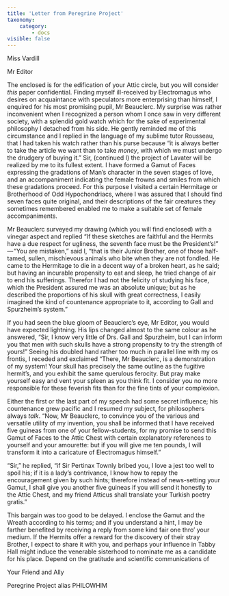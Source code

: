 ```yaml
---
title: 'Letter from Peregrine Project'
taxonomy:
    category:
        - docs
visible: false
---
```


<div class="author">Miss Vardill</div>

Mr Editor

The enclosed is for the edification of your Attic circle, but you will consider *this* paper confidential. Finding myself ill-received by Electromagus who desires on acquaintance with speculators more enterprising than himself, I enquired for his most promising pupil, Mr Beauclerc. My surprise was rather inconvenient when I recognized a person whom I once saw in very different society, with a splendid gold watch which for the sake of experimental philosophy I detached from his side. He gently reminded me of this circumstance and I replied in the language of my sublime tutor Rousseau, that I had taken his watch rather than his purse because “it is always better to take the article we want than to take *money*, with which we must undergo the drudgery of buying it.” Sir, (continued I) the project of Lavater will be realized by me to its fullest extent. I have formed a Gamut of Faces expressing the gradations of Man’s character in the seven stages of love, and an accompaniment indicating the female frowns and smiles from which these gradations proceed. For this purpose I visited a certain Hermitage or Brotherhood of Odd Hypochondriacs, where I was assured that I should find seven faces quite original, and their descriptions of the fair creatures they sometimes remembered enabled me to make a suitable set of female accompaniments.

Mr Beauclerc surveyed my drawing (which you will find enclosed) with a vinegar aspect and replied “If these sketches are faithful and the Hermits have a due respect for ugliness, the seventh face must be the President’s!” — “You are mistaken,” said I, “that is their Junior Brother, one of those half-tamed, sullen, mischievous animals who bite when they are not fondled. He came to the Hermitage to die in a decent way of a broken heart, as he said; but having an incurable propensity to eat and sleep, he tried change of air to end his sufferings. Therefor I had not the felicity of studying his face, which the President assured me was an absolute unique; but as he described the proportions of his skull with great correctness, I easily imagined the kind of countenance appropriate to it, according to Gall and Spurzheim’s system.”

If you had seen the blue gloom of Beauclerc’s eye, Mr Editor, you would have expected lightning. His lips changed almost to the same colour as he answered, “Sir, I know very little of Drs. Gall and Spurzheim, but I can inform you that men with such skulls have a strong propensity to try the strength of yours!” Seeing his doubled hand rather too much in parallel line with my os frontis, I receded and exclaimed “There, Mr Beauclerc, is a demonstration of my system! Your skull has precisely the same outline as the fugitive hermit’s, and you exhibit the same querulous ferocity. But pray make yourself easy and vent your spleen as you think fit. I consider you no more responsible for these feverish fits than for the fine tints of your complexion.  

Either the first or the last part of my speech had some secret influence; his countenance grew pacific and I resumed my subject, for philosophers always *talk*. “Now, Mr Beauclerc, to convince you of the various and versatile utility of my invention, you shall be informed that I have received five guineas from one of your fellow-students, for my promise to send this Gamut of Faces to the Attic Chest with certain explanatory references to yourself and your amourette: but if you will give me ten pounds, I will transform it into a caricature of Electromagus himself.”

“Sir,” he replied, “if Sir Pertinax Townly bribed you, I love a jest too well to spoil his; if it is a lady’s contrivance, I know how to repay the encouragement given by such hints; therefore instead of news-setting your Gamut, I shall give you another five guineas if you will send it honestly to the Attic Chest, and my friend Atticus shall translate your Turkish poetry gratis.”

This bargain was too good to be delayed. I enclose the Gamut and the Wreath according to his terms; and if you understand a hint, I may be farther benefited by receiving a reply from some kind fair one thro’ your medium. If the Hermits offer a reward for the discovery of their stray Brother, I expect to share it with you, and perhaps your influence in Tabby Hall might induce the venerable sisterhood to nominate me as a candidate for his place. Depend on the gratitude and scientific communications of 

Your Friend and Ally

Peregrine Project alias PHILOWHIM